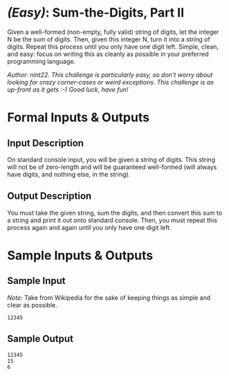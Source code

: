 

# _(Easy)_: Sum-the-Digits, Part II

Given a well-formed (non-empty, fully valid) string of digits, let the integer N be the sum of digits. Then, given this integer N, turn it into a string of digits. Repeat this process until you only have one digit left. Simple, clean, and easy: focus on writing this as cleanly as possible in your preferred programming language.

_Author: nint22. This challenge is particularly easy, so don't worry about looking for crazy corner-cases or weird exceptions. This challenge is as up-front as it gets :-) Good luck, have fun!_

# Formal Inputs & Outputs

## Input Description

On standard console input, you will be given a string of digits. This string will not be of zero-length and will be guaranteed well-formed (will always have digits, and nothing else, in the string).

## Output Description

You must take the given string, sum the digits, and then convert this sum to a string and print it out onto standard console. Then, you must repeat this process again and again until you only have one digit left.

# Sample Inputs & Outputs

## Sample Input

_Note:_ Take from Wikipedia for the sake of keeping things as simple and clear as possible.

    12345

## Sample Output

    12345
    15
    6


